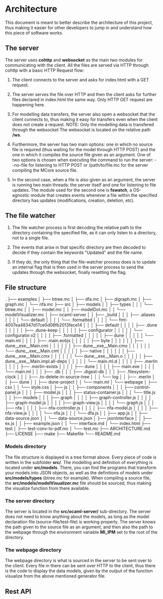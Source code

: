 # Architecture

This document is meant to better describe the architecture of this
project, thus making it easier for other developers to jump in
and understand how this piece of software works.

## The server

The server uses **cohttp** and **websocket** as the main two modules for
communicating with the client. All the files are served via HTTP through 
cohttp with a basic HTTP Request flow:

1. The client connects to the server and asks for index.html with a
GET request.

2. The server serves the file over HTTP and then the client asks for 
further files declared in index.html the same way. Only HTTP GET 
request are happening here.

3. For modelling data transfers, the server also open a websocket
that the client connects to, thus making it easy for transfers
even when the client does not create a request.
NOTE: Only the modelling data is transfered through the websocket
The websocket is located on the relative path **/ws**.

4. Furthermore, the server has two main options: one in which no
source file is required (thus waiting for the model through HTTP POST)
and the one in which it compiles the source file given as an 
argument.
	One of two options is chosen when executing the command to run the
	server: --no-file for listening to HTTP POST or /path/to/file.mc 
	for the server compiling the MCore source file.
	
5. In the second case, when a file is also given as an argument,
the server is running two main threads: the server itself and one
for listening to file updates. The module used for the second one 
is **fswatch**, a OS-agnostic module that creates events whenever
a file within the specified directory has updates (modifications,
creation, deletion, etc).

## The file watcher

1. The file watcher process is first decoding the relative path
to the directory containing the specified file, as it can only 
listen to a directory, not to a single file.

2. The events that arise in that specific directory are then 
decoded to decide if they contain the keywords "Updated" and
the file name.

3. If they do, the only thing that the file-watcher process
does is to update an internal flag that is then used in the
server process to send the updates through the websocket,
finally resetting the flag.

## File structure
.
├── examples
│  ├── btree.mc
│  ├── dfa.mc
│  ├── digraph.mc
│  ├── graph.mc
│  └── nfa.mc
├── src
│  ├── models
│  │  ├── types
│  │  │  └── btree.mc
│  │  ├── model.mc
│  │  ├── modelDot.mc
│  │  └── modelVisualizer.mc
│  ├── ocaml-server
│  │  ├── _build
│  │  │  ├── .aliases
│  │  │  │  └── default
│  │  │  │     └── .formatted
│  │  │  │        └── fmt-4007ea48347d17ce0d08fb2013fece14
│  │  │  ├── default
│  │  │  │  ├── .dune
│  │  │  │  │  ├── .dune-keep
│  │  │  │  │  ├── configurator
│  │  │  │  │  └── configurator.v2
│  │  │  │  ├── .formatted
│  │  │  │  │  ├── dune
│  │  │  │  │  └── main.ml
│  │  │  │  ├── .main.eobjs
│  │  │  │  │  ├── byte
│  │  │  │  │  │  ├── dune__exe__Main.cmi
│  │  │  │  │  │  ├── dune__exe__Main.cmo
│  │  │  │  │  │  └── dune__exe__Main.cmt
│  │  │  │  │  ├── native
│  │  │  │  │  │  ├── dune__exe__Main.cmx
│  │  │  │  │  │  └── dune__exe__Main.o
│  │  │  │  │  ├── dune__exe__Main.impl.all-deps
│  │  │  │  │  └── main.ml.d
│  │  │  │  ├── .merlin
│  │  │  │  ├── .merlin-exists
│  │  │  │  ├── dune
│  │  │  │  ├── main.exe
│  │  │  │  └── main.ml
│  │  │  ├── .db
│  │  │  ├── .digest-db
│  │  │  ├── .filesystem-clock
│  │  │  ├── .to-delete-in-source-tree
│  │  │  └── log
│  │  ├── .merlin
│  │  ├── dune
│  │  ├── dune-project
│  │  └── main.ml
│  └── webpage
│     ├── css
│     │  └── style.css
│     ├── js
│     │  ├── components
│     │  │  ├── control-panel.js
│     │  │  ├── model.js
│     │  │  ├── status-container.js
│     │  │  └── title.js
│     │  ├── models
│     │  │  ├── graph
│     │  │  │  ├── graph-controller.js
│     │  │  │  ├── graph-model.js
│     │  │  │  ├── graph-view.js
│     │  │  │  └── graph.js
│     │  │  ├── nfa
│     │  │  │  ├── nfa-controller.js
│     │  │  │  ├── nfa-model.js
│     │  │  │  ├── nfa-view.js
│     │  │  │  └── nfa.js
│     │  │  └── dfa.js
│     │  ├── app.js
│     │  ├── data-source.json
│     │  └── data-source.json
│     ├── jsonInterface
│     │  ├── ex.js
│     │  ├── example.json
│     │  └── interface.md
│     └── index.html
├── test
│  ├── test-conv-to-pdf.mc
│  └── test.mc
├── ARCHITECTURE.md
├── LICENSE
├── make
├── Makefile
└── README.md

### Models directory

The file structure is displayed in a tree format above. Every piece of code is written in the subfolder **src/**. 
The modelling and definition of everything is located under **src/models**. There, you can find
the programs that transform your models into JSON objects, as well as the definitions of models under
**src/models/types** (btree.mc for example).
When compiling a source file, the **src/models/modelVisualizer.mc** file should be sourced, thus making
the visualize function from there available. 

### The server directory

The server is located in the **src/ocaml-server/** sub-directory. The server does not need to know anything
about the models, as long as the model declaration file (source-file/test-file) is working properly.
The server knows the path given to the source file as an argument, and then also the path to the webpage
through the environment variable **MI_IPM** set to the root of the directory.

### The webpage directory

The webpage directory is what is sourced in the server to be sent over to the client. Every file in there
can be sent over HTTP to the client, thus there is the code to display the data models, given by the 
output of the function visualize from the above mentioned generator file.

## Rest API
